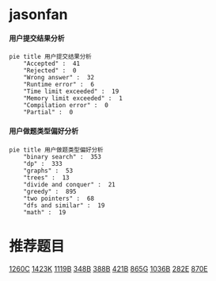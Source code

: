 # jasonfan

<!-- tabs:start -->



#### **用户提交结果分析**

```mermaid
pie title 用户提交结果分析
    "Accepted" :  41
    "Rejected" :  0
    "Wrong answer" :  32
    "Runtime error" :  6
    "Time limit exceeded" :  19
    "Memory limit exceeded" :  1
    "Compilation error" :  0
    "Partial" :  0
```

#### **用户做题类型偏好分析**

```mermaid
pie title 用户做题类型偏好分析
    "binary search" :  353
    "dp" :  333
    "graphs" :  53
    "trees" :  13
    "divide and conquer" :  21
    "greedy" :  895
    "two pointers" :  68
    "dfs and similar" :  19
    "math" :  19
```



<!-- tabs:end -->
# 推荐题目
[1260C](https://codeforces.com/contest/1260/problem/C)
[1423K](https://codeforces.com/contest/1423/problem/K)
[1119B](https://codeforces.com/contest/1119/problem/B)
[348B](https://codeforces.com/contest/348/problem/B)
[388B](https://codeforces.com/contest/388/problem/B)
[421B](https://codeforces.com/contest/421/problem/B)
[865G](https://codeforces.com/contest/865/problem/G)
[1036B](https://codeforces.com/contest/1036/problem/B)
[282E](https://codeforces.com/contest/282/problem/E)
[870E](https://codeforces.com/contest/870/problem/E)
